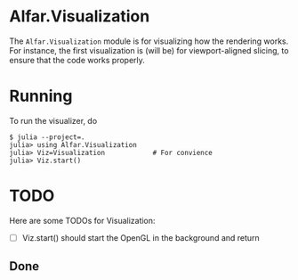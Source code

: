 Alfar.Visualization
===================
The `Alfar.Visualization` module is for visualizing how the rendering works.
For instance, the first visualization is (will be) for viewport-aligned
slicing, to ensure that the code works properly.

# Running
To run the visualizer, do

```
$ julia --project=.
julia> using Alfar.Visualization
julia> Viz=Visualization            # For convience
julia> Viz.start()
```

# TODO
Here are some TODOs for Visualization:

- [ ] Viz.start() should start the OpenGL in the background and return

## Done

